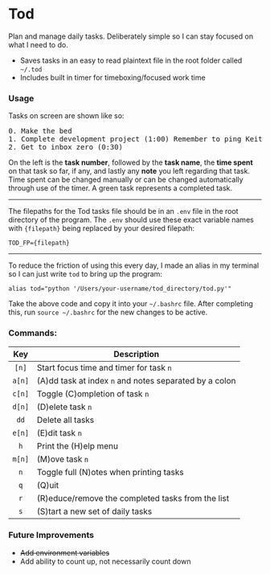 # Tod

Plan and manage daily tasks. Deliberately simple so I can stay focused on what I need to do. 
 
* Saves tasks in an easy to read plaintext file in the root folder called `~/.tod`
* Includes built in timer for timeboxing/focused work time

### Usage

Tasks on screen are shown like so:

<pre>
0. Make the bed
1. Complete development project (1:00) Remember to ping Keith on...
2. Get to inbox zero (0:30)
</pre>

On the left is the **task number**, followed by the **task name**,  the **time spent** on that task so far, if any, and lastly any **note** you left regarding that task. Time spent can be changed manually or can be changed automatically through use of the timer. A green task represents a completed task.

---

The filepaths for the Tod tasks file should be in an `.env` file in the root directory of the program. 
The `.env` should use these exact variable names with `{filepath}` being replaced by your desired filepath:

    TOD_FP={filepath}
    
---

To reduce the friction of using this every day, I made an alias in my terminal so I can just write `tod` to bring up the program:

`alias tod="python '/Users/your-username/tod_directory/tod.py'"`

Take the above code and copy it into your `~/.bashrc` file. After completing this, run `source ~/.bashrc` for the new changes to be active.

### Commands:

Key | Description
:---: | ---
`[n]` | Start focus time and timer for task `n`
`a[n]` | (A)dd task at index `n` and notes separated by a colon
`c[n]` | Toggle (C)ompletion of task `n`
`d[n]` | (D)elete task `n`
`dd` | Delete all tasks
`e[n]` | (E)dit task `n`
`h` | Print the (H)elp menu
`m[n]` | (M)ove task `n`
`n` | Toggle full (N)otes when printing tasks
`q` | (Q)uit
`r` | (R)educe/remove the completed tasks from the list
`s` | (S)tart a new set of daily tasks

### Future Improvements

* ~~Add environment variables~~
* Add ability to count up, not necessarily count down 
